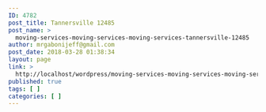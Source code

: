 ```yaml
---
ID: 4782
post_title: Tannersville 12485
post_name: >
  moving-services-moving-services-moving-services-tannersville-12485
author: mrgabonijeff@gmail.com
post_date: 2018-03-28 01:38:34
layout: page
link: >
  http://localhost/wordpress/moving-services-moving-services-moving-services-tannersville-12485/
published: true
tags: [ ]
categories: [ ]
---
```

